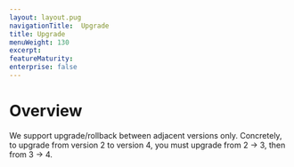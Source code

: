 ```yaml
---
layout: layout.pug
navigationTitle:  Upgrade
title: Upgrade
menuWeight: 130
excerpt:
featureMaturity:
enterprise: false
---
```


# Overview
We support upgrade/rollback between adjacent versions only. Concretely, to upgrade from version 2 to version 4, you must upgrade from 2 -> 3, then from 3 -> 4.
